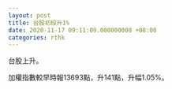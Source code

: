```yaml
---
layout: post
title: 台股初段升1%
date: 2020-11-17 09:11:09.000000000 +08:00
categories: rthk
---
```


台股上升。

加權指數較早時報13693點，升141點，升幅1.05%。
